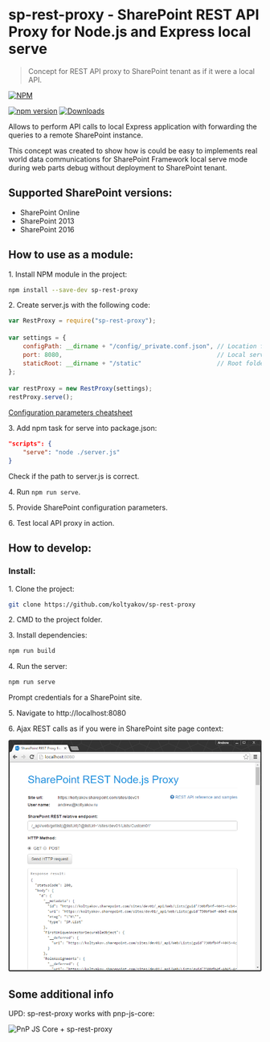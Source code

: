 # sp-rest-proxy - SharePoint REST API Proxy for Node.js and Express local serve

> Concept for REST API proxy to SharePoint tenant as if it were a local API.

[![NPM](https://nodei.co/npm/sp-rest-proxy.png?mini=true&downloads=true&downloadRank=true&stars=true)](https://nodei.co/npm/sp-rest-proxy/)

[![npm version](https://badge.fury.io/js/sp-rest-proxy.svg)](https://badge.fury.io/js/sp-rest-proxy)
[![Downloads](https://img.shields.io/npm/dm/sp-rest-proxy.svg)](https://www.npmjs.com/package/sp-rest-proxy)

Allows to perform API calls to local Express application with forwarding the queries to a remote SharePoint instance.

This concept was created to show how is could be easy to implements real world data communications for SharePoint Framework local serve mode during web parts debug without deployment to SharePoint tenant.

## Supported SharePoint versions:
- SharePoint Online
- SharePoint 2013
- SharePoint 2016

## How to use as a module:

1\. Install NPM module in the project:

```bash
npm install --save-dev sp-rest-proxy
```

2\. Create server.js with the following code:

```javascript
var RestProxy = require("sp-rest-proxy");

var settings = {
    configPath: __dirname + "/config/_private.conf.json", // Location for SharePoint instance mapping and credentials
    port: 8080,                                           // Local server port
    staticRoot: __dirname + "/static"                     // Root folder for static content
};

var restProxy = new RestProxy(settings);
restProxy.serve();
```

[Configuration parameters cheatsheet](https://github.com/koltyakov/sp-rest-proxy/tree/master/docs/authparameters.md)

3\. Add npm task for serve into package.json:

```json
"scripts": {
    "serve": "node ./server.js"
}
```

Check if the path to server.js is correct.

4\. Run `npm run serve`.

5\. Provide SharePoint configuration parameters.

6\. Test local API proxy in action.

## How to develop:

### Install:

1\. Clone the project:

```bash
git clone https://github.com/koltyakov/sp-rest-proxy
```

2\. CMD to the project folder.

3\. Install dependencies:

```bash
npm run build
```

4\. Run the server:

```bash
npm run serve
```

Prompt credentials for a SharePoint site.

5\. Navigate to http://localhost:8080

6\. Ajax REST calls as if you were in SharePoint site page context:

![REST Client Example](./docs/img/client-example.png)

## Some additional info

UPD: sp-rest-proxy works with pnp-js-core:

![PnP JS Core + sp-rest-proxy](http://koltyakov.ru/images/pnp-sp-rest-proxy.png)